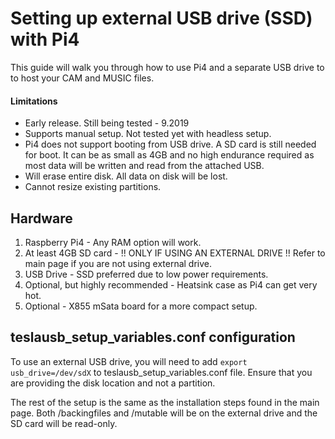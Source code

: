 # Setting up external USB drive (SSD) with Pi4 
This guide will walk you through how to use Pi4 and a separate USB drive to to host your CAM and MUSIC files. 

#### Limitations
- Early release. Still being tested - 9.2019
- Supports manual setup. Not tested yet with headless setup. 
- Pi4 does not support booting from USB drive. A SD card is still needed for boot. It can be as small as 4GB and no high endurance required as most data will be written and read from the attached USB. 
- Will erase entire disk. All data on disk will be lost. 
- Cannot resize existing partitions. 

## Hardware
1. Raspberry Pi4 - Any RAM option will work. 
2. At least 4GB SD card - !! ONLY IF USING AN EXTERNAL DRIVE !! Refer to main page if you are not using external drive. 
3. USB Drive - SSD preferred due to low power requirements. 
4. Optional, but highly recommended - Heatsink case as Pi4 can get very hot. 
5. Optional - X855 mSata board for a more compact setup. 

## teslausb_setup_variables.conf configuration
To use an external USB drive, you will need to add 
``` export usb_drive=/dev/sdX ``` to teslausb_setup_variables.conf file. 
Ensure that you are providing the disk location and not a partition.

The rest of the setup is the same as the installation steps found in the main page. Both /backingfiles and /mutable will be on the external drive and the SD card will be read-only. 
